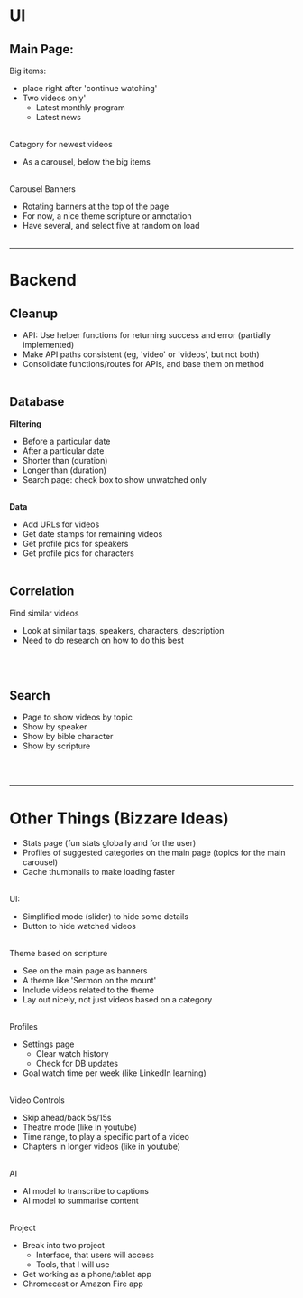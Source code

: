 # UI

## Main Page:

Big items:
* place right after 'continue watching'
* Two videos only'
    * Latest monthly program
    * Latest news
</br></br>

Category for newest videos
* As a carousel, below the big items
</br></br>

Carousel Banners
* Rotating banners at the top of the page
* For now, a nice theme scripture or annotation
* Have several, and select five at random on load
</br></br>


----
# Backend

## Cleanup

* API: Use helper functions for returning success and error (partially implemented)
* Make API paths consistent (eg, 'video' or 'videos', but not both)
* Consolidate functions/routes for APIs, and base them on method
</br></br>

## Database

**Filtering**
* Before a particular date
* After a particular date
* Shorter than (duration)
* Longer than (duration)
* Search page: check box to show unwatched only
</br></br>

**Data**
* Add URLs for videos
* Get date stamps for remaining videos
* Get profile pics for speakers
* Get profile pics for characters
</br></br>


## Correlation

Find similar videos
* Look at similar tags, speakers, characters, description
* Need to do research on how to do this best

</br></br>


## Search

* Page to show videos by topic
* Show by speaker
* Show by bible character
* Show by scripture

</br></br>


----
# Other Things (Bizzare Ideas)
* Stats page (fun stats globally and for the user)
* Profiles of suggested categories on the main page (topics for the main carousel)
* Cache thumbnails to make loading faster
</br></br>

UI:
* Simplified mode (slider) to hide some details
* Button to hide watched videos
</br></br>

Theme based on scripture
* See on the main page as banners
* A theme like 'Sermon on the mount'
* Include videos related to the theme
* Lay out nicely, not just videos based on a category
</br></br>

Profiles
* Settings page
    * Clear watch history
    * Check for DB updates
* Goal watch time per week (like LinkedIn learning)
</br></br>

Video Controls
* Skip ahead/back 5s/15s
* Theatre mode (like in youtube)
* Time range, to play a specific part of a video
* Chapters in longer videos (like in youtube)
</br></br>

AI
* AI model to transcribe to captions
* AI model to summarise content
</br></br>

Project
* Break into two project
    * Interface, that users will access
    * Tools, that I will use
* Get working as a phone/tablet app
* Chromecast or Amazon Fire app
